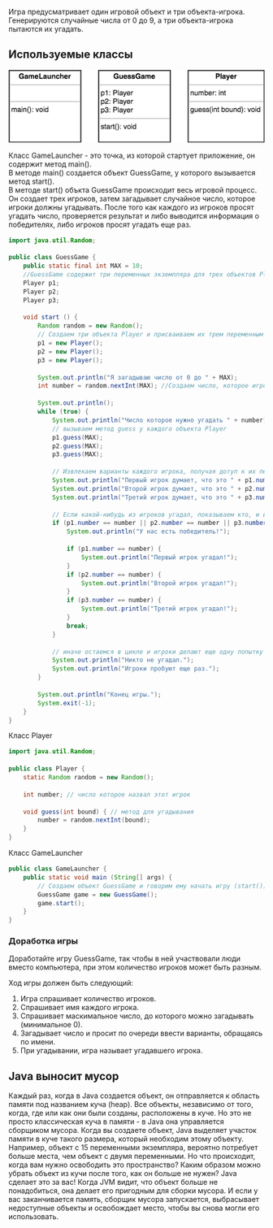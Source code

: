 Игра предусматривает один игровой объект и три объекта-игрока. Генерируются случайные числа от 0 до 9, а три объекта-игрока пытаются их угадать.

## Используемые классы

![](assets/guess-game-diagram.png)

Класс GameLauncher - это точка, из которой стартует приложение, он содержит метод main().  
В методе main() создается объект GuessGame, у которого вызывается метод start().  
В методе start() объкта GuessGame происходит весь игровой процесс. Он создает трех игроков, затем загадывает случайное число, которое игроки должны угадывать. После того как каждого из игроков просят угадать число, проверяется результат и либо выводится информация о победителях, либо игроков просят угадать еще раз.

```java
import java.util.Random;

public class GuessGame {
    public static final int MAX = 10;
    //GuessGame содержит три переменных экземпляра для трех объектов Player
    Player p1; 
    Player p2;
    Player p3;

    void start () {
        Random random = new Random();
        // Создаем три объекта Player и присваиваем их трем переменным экземпляра
        p1 = new Player();
        p2 = new Player();
        p3 = new Player();

        System.out.println("Я загадываю число от 0 до " + MAX);
        int number = random.nextInt(MAX); //Создаем число, которое игроки должны угадать

        System.out.println();
        while (true) {
            System.out.println("Число которое нужно угадать " + number);
            // вызываем метод guess у каждого объекта Player
            p1.guess(MAX);
            p2.guess(MAX);
            p3.guess(MAX);

            // Извлекаем варианты каждого игрока, получая дотуп к их переменным number
            System.out.println("Первый игрок думает, что это " + p1.number);
            System.out.println("Второй игрок думает, что это " + p2.number);
            System.out.println("Третий игрок думает, что это " + p3.number);

            // Если какой-нибудь из игроков угадал, показываем кто, и выходим из цикла
            if (p1.number == number || p2.number == number || p3.number == number) {
                System.out.println("У нас есть победитель!");

                if (p1.number == number) {
                    System.out.println("Первый игрок угадал!");
                }
                if (p2.number == number) {
                    System.out.println("Второй игрок угадал!");
                }
                if (p3.number == number) {
                    System.out.println("Третий игрок угадал!");
                }
                break;
            }

            // иначе остаемся в цикле и игроки делают еще одну попытку
            System.out.println("Никто не угадал.");
            System.out.println("Игроки пробуют еще раз.");
        }

        System.out.println("Конец игры.");
        System.exit(-1);
    }
}
```
Класс Player
```java
import java.util.Random;

public class Player {
    static Random random = new Random();

    int number; // число которое назвал этот игрок

    void guess(int bound) { // метод для угадывания
        number = random.nextInt(bound);
    }
}
```
Класс GameLauncher
```java
public class GameLauncher {
    public static void main (String[] args) {
        // Создаем объект GuessGame и говорим ему начать игру (start())
        GuessGame game = new GuessGame();
        game.start();
    }
}
```

### Доработка игры 
Доработайте игру GuessGame, так чтобы в ней участвовали люди вместо компьютера, при этом количество игроков может быть разным.

Ход игры должен быть следующий:
1. Игра спрашивает количество игроков.
2. Спрашивает имя каждого игрока.
3. Спрашивает маскимальное число, до которого можно загадывать (минимальное 0).
3. Загадывает число и просит по очереди ввести варианты, обращаясь по имени.
4. При угадывании, игра называет угадавшего игрока.

## Java выносит мусор
Каждый раз, когда в Java создается объект, он отправляется к область памяти под названием куча (heap). Все объекты, независимо от того, когда, где или как они были созданы, расположены в куче. Но это не просто классическая куча в памяти - в Java она управляется сборщиком мусора. Когда вы создаете объект, Java выделяет участок памяти в куче такого размера, который необходим этому объекту. Например, объект с 15 переменными экземпляра, вероятно потребует больше места, чем объект с двумя переменными. Но что происходит, когда вам нужно освободить это пространство? Каким образом можно убрать объект из кучи после того, как он больше не нужен? Java сделает это за вас! Когда JVM видит, что объект больше не понадобиться, она делает его пригодным для сборки мусора. И если у вас заканчивается память, сборщик мусора запускается, выбрасывает недоступные объекты и освобождает место, чтобы вы снова могли его использовать.

